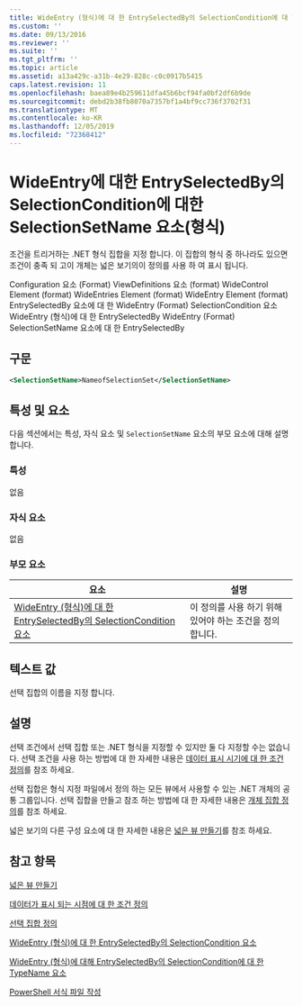 ```yaml
---
title: WideEntry (형식)에 대 한 EntrySelectedBy의 SelectionCondition에 대 한 SelectionSetName 요소 | Microsoft Docs
ms.custom: ''
ms.date: 09/13/2016
ms.reviewer: ''
ms.suite: ''
ms.tgt_pltfrm: ''
ms.topic: article
ms.assetid: a13a429c-a31b-4e29-828c-c0c0917b5415
caps.latest.revision: 11
ms.openlocfilehash: baea89e4b259611dfa45b6bcf94fa0bf2df6b9de
ms.sourcegitcommit: debd2b38fb8070a7357bf1a4bf9cc736f3702f31
ms.translationtype: MT
ms.contentlocale: ko-KR
ms.lasthandoff: 12/05/2019
ms.locfileid: "72368412"
---
```

# <a name="selectionsetname-element-for-selectioncondition-for-entryselectedby-for-wideentry-format"></a>WideEntry에 대한 EntrySelectedBy의 SelectionCondition에 대한 SelectionSetName 요소(형식)

조건을 트리거하는 .NET 형식 집합을 지정 합니다. 이 집합의 형식 중 하나라도 있으면 조건이 충족 되 고이 개체는 넓은 보기의이 정의를 사용 하 여 표시 됩니다.

Configuration 요소 (Format) ViewDefinitions 요소 (format) WideControl Element (format) WideEntries Element (format) WideEntry Element (format) EntrySelectedBy 요소에 대 한 WideEntry (Format) SelectionCondition 요소 WideEntry (형식)에 대 한 EntrySelectedBy WideEntry (Format) SelectionSetName 요소에 대 한 EntrySelectedBy

## <a name="syntax"></a>구문

```xml
<SelectionSetName>NameofSelectionSet</SelectionSetName>
```

## <a name="attributes-and-elements"></a>특성 및 요소

다음 섹션에서는 특성, 자식 요소 및 `SelectionSetName` 요소의 부모 요소에 대해 설명 합니다.

### <a name="attributes"></a>특성

없음

### <a name="child-elements"></a>자식 요소

없음

### <a name="parent-elements"></a>부모 요소

|요소|설명|
|-------------|-----------------|
|[WideEntry (형식)에 대 한 EntrySelectedBy의 SelectionCondition 요소](./selectioncondition-element-for-entryselectedby-for-widecontrol-format.md)|이 정의를 사용 하기 위해 있어야 하는 조건을 정의 합니다.|

## <a name="text-value"></a>텍스트 값

선택 집합의 이름을 지정 합니다.

## <a name="remarks"></a>설명

선택 조건에서 선택 집합 또는 .NET 형식을 지정할 수 있지만 둘 다 지정할 수는 없습니다. 선택 조건을 사용 하는 방법에 대 한 자세한 내용은 [데이터 표시 시기에 대 한 조건 정의](./defining-conditions-for-displaying-data.md)를 참조 하세요.

선택 집합은 형식 지정 파일에서 정의 하는 모든 뷰에서 사용할 수 있는 .NET 개체의 공통 그룹입니다. 선택 집합을 만들고 참조 하는 방법에 대 한 자세한 내용은 [개체 집합 정의](./defining-selection-sets.md)를 참조 하세요.

넓은 보기의 다른 구성 요소에 대 한 자세한 내용은 [넓은 뷰 만들기](./creating-a-wide-view.md)를 참조 하세요.

## <a name="see-also"></a>참고 항목

[넓은 뷰 만들기](./creating-a-wide-view.md)

[데이터가 표시 되는 시점에 대 한 조건 정의](./defining-conditions-for-displaying-data.md)

[선택 집합 정의](./defining-selection-sets.md)

[WideEntry (형식)에 대 한 EntrySelectedBy의 SelectionCondition 요소](./selectioncondition-element-for-entryselectedby-for-widecontrol-format.md)

[WideEntry (형식)에 대해 EntrySelectedBy의 SelectionCondition에 대 한 TypeName 요소](./typename-element-for-selectioncondition-for-entryselectedby-for-widecontrol-format.md)

[PowerShell 서식 파일 작성](./writing-a-powershell-formatting-file.md)
